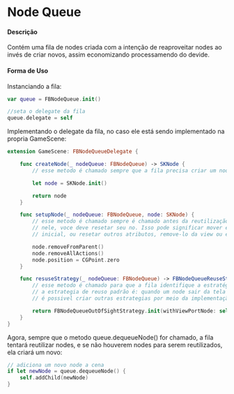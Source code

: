 # Node Queue

#### Descrição
Contém uma fila de nodes criada com a intenção de reaproveitar nodes ao invés de criar novos, assim economizando processamendo do devide.


#### Forma de Uso

Instanciando a fila:
```swift
var queue = FBNodeQueue.init()

//seta o delegate da fila
queue.delegate = self

```
Implementando o delegate da fila, no caso ele está sendo implementado na propria GameScene:
```swift
extension GameScene: FBNodeQueueDelegate {

    func createNode(_ nodeQueue: FBNodeQueue) -> SKNode {
        // esse metodo é chamado sempre que a fila precisa criar um node novo

        let node = SKNode.init()

        return node
    }

    func setupNode(_ nodeQueue: FBNodeQueue, node: SKNode) {
        // esse metodo é chamado sempre é chamado antes da reutilização de um node
        // nele, voce deve resetar seu no. Isso pode significar mover ele para uma posição  
        // inicial, ou resetar outros atributos, remove-lo da view ou etc.

        node.removeFromParent()
        node.removeAllActions()
        node.position = CGPoint.zero
    }

    func resuseStrategy(_ nodeQueue: FBNodeQueue) -> FBNodeQueueReuseStrategy {
        // esse metodo é chamado para que a fila identifique a estratégia de reutilização que voce quer usar.
        // a estrategia de reuso padrão é: quando um node sair da tela visivel ele pode ser reutilizado. 
        // é possivel criar outras estrategias por meio da implementação do FBNodeQueueReuseStrategy.

        return FBNodeQueueOutOfSightStrategy.init(withViewPortNode: self)
    }
}

```
Agora, sempre que o metodo queue.dequeueNode() for chamado, a fila tentará reutilizar nodes, e se não houverem nodes para serem reutilizados, ela criará um novo:

```swift
// adiciona um novo node a cena
if let newNode = queue.dequeueNode() {
    self.addChild(newNode)
}

```

